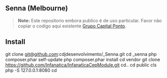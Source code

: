## Senna (Melbourne)

> **Note:** Este repositorio embora publico é de uso particular. Favor não copiar o codigo aqui existente [Grupo Capital Ponto](https://grupocapitalponto.com.br).

## Install
git clone git@github.com:cdjdesenvolvimento/_Senna.git
cd _senna
php composer.phar self-update
php composer.phar install
cd vendor
git clone https://github.com/Infanatica/InfanaticaCepModule.git
cd..
cd public
cls
php -S 127.0.0.1:8080
cd

